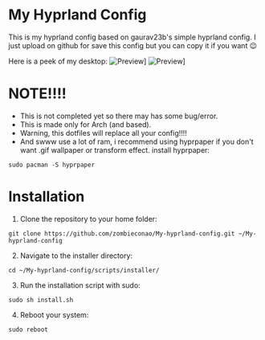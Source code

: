 # My Hyprland Config

This is my hyprland config based on gaurav23b's simple hyprland config.
I just upload on github for save this config but you can copy it if you want 😉

Here is a peek of my desktop:
![Preview](Github-repo/screenshot1231.png)]
![Preview](Github-repo/screenshot1231.png)]

# NOTE!!!!
- This is not completed yet so there may has some bug/error.
- This is made only for Arch (and based).
- Warning, this dotfiles will replace all your config!!!!
- And swww use a lot of ram, i recommend using hyprpaper if you don't want .gif wallpaper or transform effect. install hyprpaper:
```
sudo pacman -S hyprpaper
```
# Installation
1. Clone the repository to your home folder:
```
git clone https://github.com/zombieconao/My-hyprland-config.git ~/My-hyprland-config
```
2. Navigate to the installer directory:
```
cd ~/My-hyprland-config/scripts/installer/
```
3. Run the installation script with sudo:
```
sudo sh install.sh
```
4. Reboot your system:
```
sudo reboot
```
